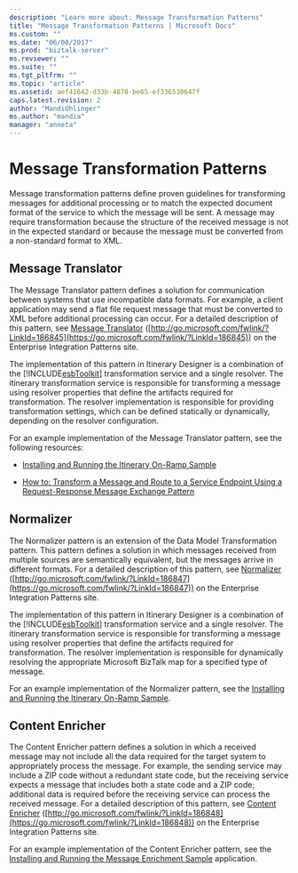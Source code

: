 ```yaml
---
description: "Learn more about: Message Transformation Patterns"
title: "Message Transformation Patterns | Microsoft Docs"
ms.custom: ""
ms.date: "06/08/2017"
ms.prod: "biztalk-server"
ms.reviewer: ""
ms.suite: ""
ms.tgt_pltfrm: ""
ms.topic: "article"
ms.assetid: aef41642-d33b-4878-be65-ef336530647f
caps.latest.revision: 2
author: "MandiOhlinger"
ms.author: "mandia"
manager: "anneta"
---
```

# Message Transformation Patterns
Message transformation patterns define proven guidelines for transforming messages for additional processing or to match the expected document format of the service to which the message will be sent. A message may require transformation because the structure of the received message is not in the expected standard or because the message must be converted from a non-standard format to XML.

## Message Translator
 The Message Translator pattern defines a solution for communication between systems that use incompatible data formats. For example, a client application may send a flat file request message that must be converted to XML before additional processing can occur. For a detailed description of this pattern, see [Message Translator](https://go.microsoft.com/fwlink/?LinkId=186845) ([http://go.microsoft.com/fwlink/?LinkId=186845](https://go.microsoft.com/fwlink/?LinkId=186845)) on the Enterprise Integration Patterns site.

 The implementation of this pattern in Itinerary Designer is a combination of the [!INCLUDE[esbToolkit](../includes/esbtoolkit-md.md)] transformation service and a single resolver. The itinerary transformation service is responsible for transforming a message using resolver properties that define the artifacts required for transformation. The resolver implementation is responsible for providing transformation settings, which can be defined statically or dynamically, depending on the resolver configuration.

 For an example implementation of the Message Translator pattern, see the following resources:

-   [Installing and Running the Itinerary On-Ramp Sample](../esb-toolkit/installing-and-running-the-itinerary-on-ramp-sample.md)

-   [How to: Transform a Message and Route to a Service Endpoint Using a Request-Response Message Exchange Pattern](../esb-toolkit/transform-message-and-route-to-service-endpoint-using-request-response-message.md)

## Normalizer
 The Normalizer pattern is an extension of the Data Model Transformation pattern. This pattern defines a solution in which messages received from multiple sources are semantically equivalent, but the messages arrive in different formats. For a detailed description of this pattern, see [Normalizer](https://go.microsoft.com/fwlink/?LinkId=186847) ([http://go.microsoft.com/fwlink/?LinkId=186847](https://go.microsoft.com/fwlink/?LinkId=186847)) on the Enterprise Integration Patterns site.

 The implementation of this pattern in Itinerary Designer is a combination of the [!INCLUDE[esbToolkit](../includes/esbtoolkit-md.md)] transformation service and a single resolver. The itinerary transformation service is responsible for transforming a message using resolver properties that define the artifacts required for transformation. The resolver implementation is responsible for dynamically resolving the appropriate Microsoft BizTalk map for a specified type of message.

 For an example implementation of the Normalizer pattern, see the [Installing and Running the Itinerary On-Ramp Sample](../esb-toolkit/installing-and-running-the-itinerary-on-ramp-sample.md).

## Content Enricher
 The Content Enricher pattern defines a solution in which a received message may not include all the data required for the target system to appropriately process the message. For example, the sending service may include a ZIP code without a redundant state code, but the receiving service expects a message that includes both a state code and a ZIP code; additional data is required before the receiving service can process the received message. For a detailed description of this pattern, see [Content Enricher](https://go.microsoft.com/fwlink/?LinkId=186848) ([http://go.microsoft.com/fwlink/?LinkId=186848](https://go.microsoft.com/fwlink/?LinkId=186848)) on the Enterprise Integration Patterns site.

 For an example implementation of the Content Enricher pattern, see the [Installing and Running the Message Enrichment Sample](../esb-toolkit/installing-and-running-the-message-enrichment-sample.md) application.
